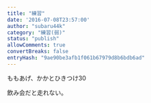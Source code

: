 ```yaml
---
title: "練習"
date: '2016-07-08T23:57:00'
author: "subaru44k"
category: "練習(弱)"
status: "publish"
allowComments: true
convertBreaks: false
entryHash: "9ae90be3afb1f061b67979d8b6bdb6ad"
---
```

ももあげ、かかとひきつけ30

飲み会だと走れない。

